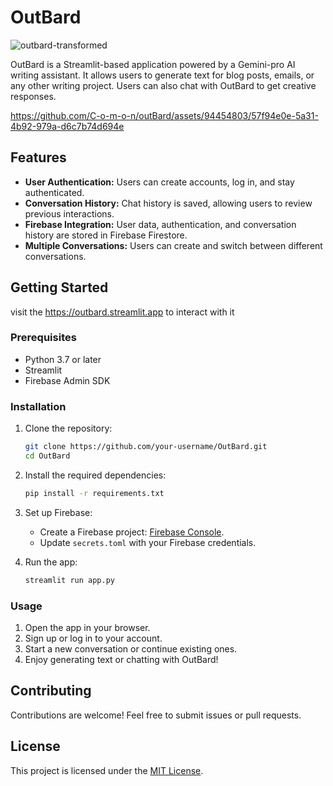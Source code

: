 
# OutBard

![outbard-transformed](https://github.com/C-o-m-o-n/outBard/assets/94454803/44c0ede1-baaa-42bf-a37b-8782b659e0f4)

OutBard is a Streamlit-based application powered by a Gemini-pro AI writing assistant. It allows users to generate text for blog posts, emails, or any other writing project. Users can also chat with OutBard to get creative responses.

https://github.com/C-o-m-o-n/outBard/assets/94454803/57f94e0e-5a31-4b92-979a-d6c7b74d694e

## Features

- **User Authentication:** Users can create accounts, log in, and stay authenticated.
- **Conversation History:** Chat history is saved, allowing users to review previous interactions.
- **Firebase Integration:** User data, authentication, and conversation history are stored in Firebase Firestore.
- **Multiple Conversations:** Users can create and switch between different conversations.

## Getting Started

visit the https://outbard.streamlit.app to interact with it

### Prerequisites

- Python 3.7 or later
- Streamlit
- Firebase Admin SDK

### Installation

1. Clone the repository:

    ```bash
    git clone https://github.com/your-username/OutBard.git
    cd OutBard
    ```

2. Install the required dependencies:

    ```bash
    pip install -r requirements.txt
    ```

3. Set up Firebase:

    - Create a Firebase project: [Firebase Console](https://console.firebase.google.com/).
    - Update `secrets.toml` with your Firebase credentials.

4. Run the app:

    ```bash
    streamlit run app.py
    ```

### Usage

1. Open the app in your browser.
2. Sign up or log in to your account.
3. Start a new conversation or continue existing ones.
4. Enjoy generating text or chatting with OutBard!

## Contributing

Contributions are welcome! Feel free to submit issues or pull requests.

## License

This project is licensed under the [MIT License](LICENSE).
